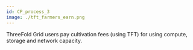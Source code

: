 ```yaml
---
id: CP_process_3
image: ./tft_farmers_earn.png
---
```

ThreeFold Grid users pay cultivation fees (using TFT) for using compute, storage and network capacity.